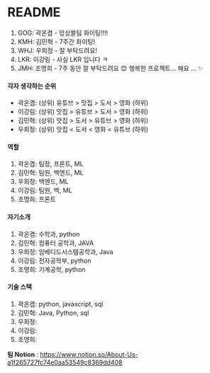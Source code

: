# README

1. GOG: 곽온겸 - 앙상블팀 화이팅!!!!
2. KMH: 김민혁 - 7주간 화이팅!
3. WHJ: 우희정 - 잘 부탁드려요!
4. LKR: 이강림 - 사실 LKR 입니다 ㅋ
5. JMH: 조명희 - 7주 동안 잘 부탁드려요 😊 행복한 프로젝트... 해요 ... ✨

#### 각자 생각하는 순위

- 곽온겸: (상위) 유튜브 > 맛집 > 도서 > 영화 (하위)
- 이강림: (상위) 맛집 > 유튜브 > 도서 > 영화 (하위)
- 김민혁: (상위) 맛집 > 도서 > 유튜브 > 영화 (하위)
- 우희정: (상위) 맛집 < 도서 < 영화 < 유튜브 (하위)

#### 역할

1. 곽온겸: 팀장, 프론트, ML
2. 김민혁: 팀원, 백엔드, ML
3. 우희정: 백엔드, ML
4. 이강림: 팀원, 백, ML
5. 조명희: 프론트

#### 자기소개

1. 곽온겸: 수학과, python
2. 김민혁: 컴퓨터 공학과, JAVA
3. 우희정: 임베디드시스템공학과, Java
4. 이강림: 전자공학부, python
5. 조명희: 기계공학, python

#### 기술 스택

1. 곽온겸: python, javascript, sql
2. 김민혁: Java, Python, sql
3. 우희정:
4. 이강림:
5. 조명희:

**팀 Notion** : https://www.notion.so/About-Us-a1f265727fc74e0aa53549c8369dd408
